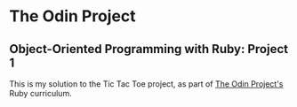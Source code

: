 <h1>The Odin Project</h1>
<h2>Object-Oriented Programming with Ruby: Project 1</h2>

This is my solution to the Tic Tac Toe project, as part of <a href="http://www.theodinproject.com/home">The Odin Project's</a> Ruby curriculum.
